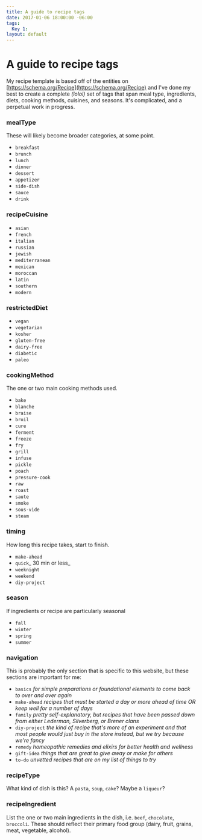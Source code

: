 ```yaml
---
title: A guide to recipe tags
date: 2017-01-06 18:00:00 -06:00
tags:
  Key 1:
layout: default
---
```


# A guide to recipe tags

My recipe template is based off of the entities on [https://schema.org/Recipe](https://schema.org/Recipe) and I've done my best to create a complete _(lolol)_ set of tags that span meal type, ingredients, diets, cooking methods, cuisines, and seasons. It's complicated, and a perpetual work in progress.

### mealType

These will likely become broader categories, at some point.

*   `breakfast`
*   `brunch`
*   `lunch`
*   `dinner`
*   `dessert`
*   `appetizer`
*   `side-dish`
*   `sauce`
*   `drink`

### recipeCuisine

*   `asian`
*   `french`
*   `italian`
*   `russian`
*   `jewish`
*   `mediterranean`
*   `mexican`
* 	`moroccan`
*   `latin`
*	`southern`
*	`modern`

### restrictedDiet

*   `vegan`
*   `vegetarian`
*   `kosher`
*   `gluten-free`
*   `dairy-free`
*   `diabetic`
*   `paleo`

### cookingMethod

The one or two main cooking methods used.

*   `bake`
*   `blanche`
*   `braise`
*   `broil`
*   `cure`
*   `ferment`
*   `freeze`
*   `fry`
*   `grill`
*   `infuse`
*   `pickle`
*   `poach`
*   `pressure-cook`
*   `raw`
*   `roast`
*   `saute`
*   `smoke`
*   `sous-vide`
*   `steam`


### timing

How long this recipe takes, start to finish.

*   `make-ahead`
*   `quick`_ 30 min or less_
*   `weeknight`
*   `weekend`
*   `diy-project`

### season

If ingredients or recipe are particularly seasonal

*   `fall`
*   `winter`
*   `spring`
*   `summer`

### navigation

This is probably the only section that is specific to this website, but these sections are important for me:

*   `basics` _for simple preparations or foundational elements to come back to over and over again_
*   `make-ahead` _recipes that must be started a day or more ahead of time OR keep well for a number of days_
*   `family` _pretty self-explanatory, but recipes that have been passed down from either Lederman, Silverberg, or Brener clans_
*   `diy-project` _the kind of recipe that's more of an experiment and that most people would just buy in the store instead, but we try because we're fancy_
*   `remedy` _homeopathic remedies and elixirs for better health and wellness_
*   `gift-idea` _things that are great to give away or make for others_
*   `to-do` _unvetted recipes that are on my list of things to try_

### recipeType

What kind of dish is this? A `pasta`, `soup`, `cake`? Maybe a `liqueur`?

### recipeIngredient

List the one or two main ingredients in the dish, i.e. `beef`, `chocolate`, `broccoli`. These should reflect their primary food group (dairy, fruit, grains, meat, vegetable, alcohol).

